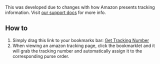 This was developed due to changes with how Amazon presents tracking information.  Visit [our support docs](https://support.purse.io/en/article/how-to-get-the-tracking-number-of-an-order-10oyrvo) for more info.

## How to
1. Simply drag this link to your bookmarks bar: <a href="javascript:(function () {var jsCode=document.createElement('script');jsCode.setAttribute('src','https://purse.github.io/tracking-bookmarklet/bookmarklet.js');document.body.appendChild(jsCode);}());">Get Tracking Number</a>
2. When viewing an amazon tracking page, click the bookmarklet and it will grab the tracking number and automatically assign it to the corresponding purse order.


<!-- ## Video tutorial:
[![Amazon Tracking Bookmarklet](http://i.imgur.com/Ot5DWAW.png)](https://youtu.be/StTqXEQ2l-Y?t=35s "Amazon Tracking Bookmarklet") -->
